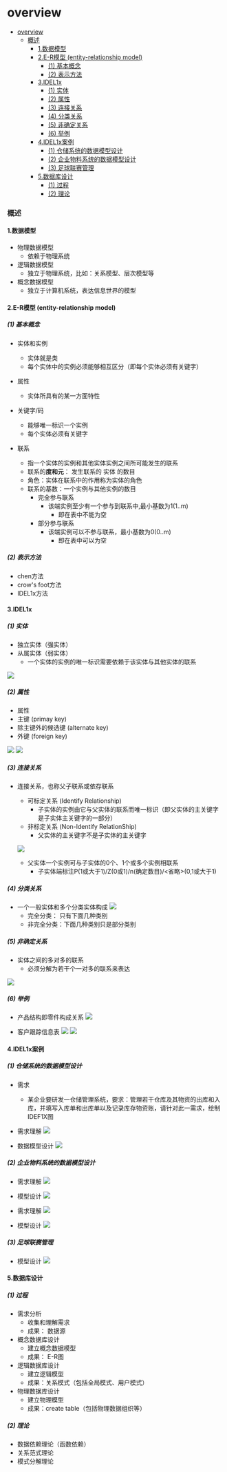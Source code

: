 # overview


<!-- @import "[TOC]" {cmd="toc" depthFrom=1 depthTo=6 orderedList=false} -->

<!-- code_chunk_output -->

- [overview](#overview)
    - [概述](#概述)
      - [1.数据模型](#1数据模型)
      - [2.E-R模型 (entity-relationship model)](#2e-r模型-entity-relationship-model)
        - [(1) 基本概念](#1-基本概念)
        - [(2) 表示方法](#2-表示方法)
      - [3.IDEL1x](#3idel1x)
        - [(1) 实体](#1-实体)
        - [(2) 属性](#2-属性)
        - [(3) 连接关系](#3-连接关系)
        - [(4) 分类关系](#4-分类关系)
        - [(5) 非确定关系](#5-非确定关系)
        - [(6) 举例](#6-举例)
      - [4.IDEL1x案例](#4idel1x案例)
        - [(1) 仓储系统的数据模型设计](#1-仓储系统的数据模型设计)
        - [(2) 企业物料系统的数据模型设计](#2-企业物料系统的数据模型设计)
        - [(3) 足球联赛管理](#3-足球联赛管理)
      - [5.数据库设计](#5数据库设计)
        - [(1) 过程](#1-过程)
        - [(2) 理论](#2-理论)

<!-- /code_chunk_output -->

### 概述

#### 1.数据模型

* 物理数据模型
    * 依赖于物理系统
* 逻辑数据模型
    * 独立于物理系统，比如：关系模型、层次模型等
* 概念数据模型
    * 独立于计算机系统，表达信息世界的模型

#### 2.E-R模型 (entity-relationship model)

##### (1) 基本概念 
* 实体和实例
    * 实体就是类
    * 每个实体中的实例必须能够相互区分（即每个实体必须有关键字）

* 属性
    * 实体所具有的某一方面特性

* 关键字/码
    * 能够唯一标识一个实例
    * 每个实体必须有关键字

* 联系
    * 指一个实体的实例和其他实体实例之间所可能发生的联系
    * 联系的**度和元**： 发生联系的 实体 的数目
    * 角色：实体在联系中的作用称为实体的角色
    * 联系的基数：一个实例与其他实例的数目
        * 完全参与联系
            * 该端实例至少有一个参与到联系中,最小基数为1(1..m)
                * 即在表中不能为空
        * 部分参与联系
            * 该端实例可以不参与联系，最小基数为0(0..m)
                * 即在表中可以为空

##### (2) 表示方法
* chen方法
* crow's foot方法
* IDEL1x方法

#### 3.IDEL1x

##### (1) 实体
* 独立实体（强实体） 
* 从属实体（弱实体）
    * 一个实体的实例的唯一标识需要依赖于该实体与其他实体的联系

![](./imgs/overview_01.png)

##### (2) 属性
* 属性
* 主键 (primay key)
* 除主键外的候选键 (alternate key)
* 外键 (foreign key)

![](./imgs/overview_02.png)
![](./imgs/overview_03.png)

##### (3) 连接关系
* 连接关系，也称父子联系或依存联系
    * 可标定关系 (Identify Relationship)
        * 子实体的实例由它与父实体的联系而唯一标识（即父实体的主关键字是子实体主关键字的一部分）
    * 非标定关系 (Non-Identify RelationShip)
        * 父实体的主关键字不是子实体的主关键字

    ![](./imgs/overview_04.png)
    * 父实体一个实例可与子实体的0个、1个或多个实例相联系
        * 子实体端标注P(1或大于1)/Z(0或1)/n(确定数目)/<省略>(0,1或大于1)

##### (4) 分类关系
* 一个一般实体和多个分类实体构成
![](./imgs/overview_06.png)
    * 完全分类： 只有下面几种类别
    * 非完全分类：下面几种类别只是部分类别

##### (5) 非确定关系
* 实体之间的多对多的联系
    * 必须分解为若干个一对多的联系来表达

![](./imgs/overview_05.png)

##### (6) 举例
* 产品结构即零件构成关系
![](./imgs/overview_07.png)

* 客户跟踪信息表
![](./imgs/overview_08.png)
![](./imgs/overview_09.png)

#### 4.IDEL1x案例

##### (1) 仓储系统的数据模型设计

* 需求
    * 某企业要研发一仓储管理系统，要求：管理若干仓库及其物资的出库和入库，并填写入库单和出库单以及记录库存物资账，请针对此一需求，绘制IDEF1X图

* 需求理解
![](./imgs/overview_10.png)

* 数据模型设计
![](./imgs/overview_11.png)

##### (2) 企业物料系统的数据模型设计
* 需求理解
![](./imgs/overview_12.png)

* 模型设计
![](./imgs/overview_13.png)

* 需求理解
![](./imgs/overview_14.png)

* 模型设计
![](./imgs/overview_15.png)

##### (3) 足球联赛管理

* 模型设计
![](./imgs/overview_16.png)

#### 5.数据库设计

##### (1) 过程

* 需求分析
    * 收集和理解需求
    * 成果： 数据源
* 概念数据库设计
    * 建立概念数据模型
    * 成果： E-R图
* 逻辑数据库设计
    * 建立逻辑模型
    * 成果：关系模式（包括全局模式、用户模式）
* 物理数据库设计
    * 建立物理模型
    * 成果：create table（包括物理数据组织等）

##### (2) 理论

* 数据依赖理论（函数依赖）
* 关系范式理论
* 模式分解理论

